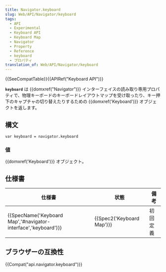 ```yaml
---
title: Navigator.keyboard
slug: Web/API/Navigator/keyboard
tags:
  - API
  - Experimental
  - Keyboard API
  - Keyboard Map
  - Navigator
  - Property
  - Reference
  - keyboard
  - プロパティ
translation_of: Web/API/Navigator/keyboard
---
```

{{SeeCompatTable}}{{APIRef("Keyboard API")}}

**`keyboard`** は {{domxref("Navigator")}} インターフェイスの読み取り専用プロパティで、物理キーボードのキーボードレイアウトマップを受け取ったり、キー押下のキャプチャの切り替えたりするための {{domxref('Keyboard')}} オブジェクトを返します。

## 構文

    var keyboard = navigator.keyboard

### 値

{{domxref('Keyboard')}} オブジェクト。

## 仕様書

| 仕様書                                                                               | 状態                             | 備考     |
| ------------------------------------------------------------------------------------ | -------------------------------- | -------- |
| {{SpecName('Keyboard Map','#navigator-interface','keyboard')}} | {{Spec2('Keyboard Map')}} | 初回定義 |

## ブラウザーの互換性

{{Compat("api.navigator.keyboard")}}
